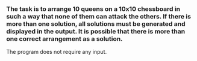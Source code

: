  ### The task is to arrange 10 queens on a 10x10 chessboard in such a way that none of them can attack the others. If there is more than one solution, all solutions must be generated and displayed in the output. It is possible that there is more than one correct arrangement as a solution.

The program does not require any input.
